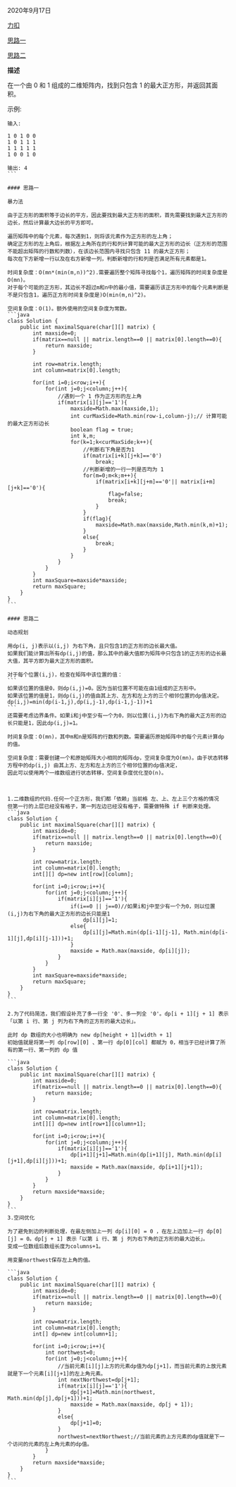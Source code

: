 2020年9月17日

[力扣](https://leetcode-cn.com/problems/maximal-square/submissions/)

[思路一](#思路一)

[思路二](#思路二)

**描述**

在一个由 0 和 1 组成的二维矩阵内，找到只包含 1 的最大正方形，并返回其面积。

示例:
````
输入: 

1 0 1 0 0
1 0 1 1 1
1 1 1 1 1
1 0 0 1 0

输出: 4
```

#### 思路一

暴力法

由于正方形的面积等于边长的平方，因此要找到最大正方形的面积，首先需要找到最大正方形的边长，然后计算最大边长的平方即可。

遍历矩阵中的每个元素，每次遇到1，则将该元素作为正方形的左上角；
确定正方形的左上角后，根据左上角所在的行和列计算可能的最大正方形的边长（正方形的范围不能超出矩阵的行数和列数），在该边长范围内寻找只包含 11 的最大正方形；
每次在下方新增一行以及在右方新增一列，判断新增的行和列是否满足所有元素都是1。

时间复杂度：O(mn*(min(m,n))^2).需要遍历整个矩阵寻找每个1，遍历矩阵的时间复杂度是O(mn)。
对于每个可能的正方形，其边长不超过m和n中的最小值，需要遍历该正方形中的每个元素判断是不是只包含1，遍历正方形时间复杂度是)O(min(m,n)^2)。

空间复杂度：O(1)。额外使用的空间复杂度为常数。
```java
class Solution {
    public int maximalSquare(char[][] matrix) {
        int maxside=0;
        if(matrix==null || matrix.length==0 || matrix[0].length==0){
            return maxside;
        }

        int row=matrix.length;
        int column=matrix[0].length;

        for(int i=0;i<row;i++){
            for(int j=0;j<column;j++){
                //遇到一个 1 作为正方形的左上角
                if(matrix[i][j]=='1'){
                    maxside=Math.max(maxside,1);
                    int curMaxSide=Math.min(row-i,column-j);// 计算可能的最大正方形边长
                    boolean flag = true;
                    int k,m;
                    for(k=1;k<curMaxSide;k++){
                        //判断右下角是否为1
                        if(matrix[i+k][j+k]=='0')
                            break;
                        //判断新增的一行一列是否均为 1
                        for(m=0;m<k;m++){
                            if(matrix[i+k][j+m]=='0'|| matrix[i+m][j+k]=='0'){
                                flag=false;
                                break;
                            }
                        }
                        if(flag){
                            maxside=Math.max(maxside,Math.min(k,m)+1);
                        }
                        else{
                            break;
                        }
                    }
                }
            }
        }
        int maxSquare=maxside*maxside;
        return maxSquare;
    }
}
```

#### 思路二

动态规划

用dp(i, j)表示以(i,j) 为右下角，且只包含1的正方形的边长最大值。
如果我们能计算出所有dp(i,j)的值，那么其中的最大值即为矩阵中只包含1的正方形的边长最大值，其平方即为最大正方形的面积。

对于每个位置(i,j)，检查在矩阵中该位置的值：
```
如果该位置的值是0，则dp(i,j)=0。因为当前位置不可能在由1组成的正方形中。
如果该位置的值是1，则dp(i,j)的值由其上方、左方和左上方的三个相邻位置的dp值决定。dp(i,j)=min(dp(i-1,j),dp(i,j-1),dp(i-1,j-1))+1
```
还需要考虑边界条件。如果i和j中至少有一个为0，则以位置(i,j)为右下角的最大正方形的边长只能是1，因此dp(i,j)=1。

时间复杂度：O(mn)，其中m和n是矩阵的行数和列数。需要遍历原始矩阵中的每个元素计算dp的值。

空间复杂度：需要创建一个和原始矩阵大小相同的矩阵dp，空间复杂度为O(mn)。由于状态转移方程中的dp(i,j) 由其上方、左方和左上方的三个相邻位置的dp值决定，
因此可以使用两个一维数组进行状态转移，空间复杂度优化至O(n)。



1.二维数组的代码.任何一个正方形，我们都「依赖」当前格 左、上、左上三个方格的情况
但第一行的上层已经没有格子，第一列左边已经没有格子，需要做特殊 if 判断来处理。
```java
class Solution {
    public int maximalSquare(char[][] matrix) {
        int maxside=0;
        if(matrix==null || matrix.length==0 || matrix[0].length==0){
            return maxside;
        }

        int row=matrix.length;
        int column=matrix[0].length;
        int[][] dp=new int[row][column];

        for(int i=0;i<row;i++){
            for(int j=0;j<column;j++){
                if(matrix[i][j]=='1'){
                    if(i==0 || j==0)//如果i和j中至少有一个为0，则以位置(i,j)为右下角的最大正方形的边长只能是1
                        dp[i][j]=1;
                    else{
                        dp[i][j]=Math.min(dp[i-1][j-1], Math.min(dp[i-1][j],dp[i][j-1]))+1;
                    }
                    maxside = Math.max(maxside, dp[i][j]);
                }
            }
        }
        int maxSquare=maxside*maxside;
        return maxSquare;
    }
}
```

2.为了代码简洁，我们假设补充了多一行全 '0'、多一列全 '0'。dp[i + 1][j + 1] 表示「以第 i 行、第 j 列为右下角的正方形的最大边长」。

此时 dp 数组的大小也明确为 new dp[height + 1][width + 1]
初始值就是将第一列 dp[row][0] 、第一行 dp[0][col] 都赋为 0，相当于已经计算了所有的第一行、第一列的 dp 值

```java
class Solution {
    public int maximalSquare(char[][] matrix) {
        int maxside=0;
        if(matrix==null || matrix.length==0 || matrix[0].length==0){
            return maxside;
        }

        int row=matrix.length;
        int column=matrix[0].length;
        int[][] dp=new int[row+1][column+1];

        for(int i=0;i<row;i++){
            for(int j=0;j<column;j++){
                if(matrix[i][j]=='1'){
                    dp[i+1][j+1]=Math.min(dp[i+1][j], Math.min(dp[i][j+1],dp[i][j]))+1;
                    maxside = Math.max(maxside, dp[i+1][j+1]);
                }
            }
        }
        return maxside*maxside;
    }
}
```
3.空间优化

为了避免到边的判断处理，在最左侧加上一列 dp[i][0] = 0 ，在左上边加上一行 dp[0][j] = 0。dp[j + 1] 表示「以第 i 行、第 j 列为右下角的正方形的最大边长」。
变成一位数组后数组长度为columns+1。

用变量northwest保存左上角的值。

```java
class Solution {
    public int maximalSquare(char[][] matrix) {
        int maxside=0;
        if(matrix==null || matrix.length==0 || matrix[0].length==0){
            return maxside;
        }

        int row=matrix.length;
        int column=matrix[0].length;
        int[] dp=new int[column+1];

        for(int i=0;i<row;i++){
            int northwest=0;
            for(int j=0;j<column;j++){
                //当前元素[i][j]上方的元素dp值为dp[j+1]，而当前元素的上放元素就是下一个元素[i][j+1]的左上角元素。
                int nextNorthwest=dp[j+1];
                if(matrix[i][j]=='1'){
                    dp[j+1]=Math.min(northwest, Math.min(dp[j],dp[j+1]))+1;
                    maxside = Math.max(maxside, dp[j + 1]);
                }
                else{
                    dp[j+1]=0;
                }
                northwest=nextNorthwest;//当前元素的上方元素的dp值就是下一个访问的元素的左上角元素的dp值。
            }
        }
        return maxside*maxside;
    }
}
```
